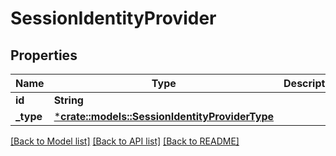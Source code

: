 # SessionIdentityProvider

## Properties
Name | Type | Description | Notes
------------ | ------------- | ------------- | -------------
**id** | **String** |  | [optional] 
**_type** | [***crate::models::SessionIdentityProviderType**](SessionIdentityProviderType.md) |  | [optional] 

[[Back to Model list]](../README.md#documentation-for-models) [[Back to API list]](../README.md#documentation-for-api-endpoints) [[Back to README]](../README.md)



